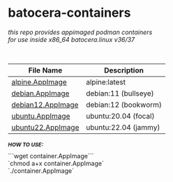 # batocera-containers
<i>this repo provides appimaged podman containers<br>
for use inside x86_64 batocera.linux v36/37<br></i>

<br>

| File Name | Description |
| --- | --- |
| [alpine.AppImage](./containers/alpine.AppImage) | alpine:latest |
| [debian.AppImage](./containers/debian.AppImage) | debian:11 (bullseye) |
| [debian12.AppImage](./containers/debian12.AppImage) | debian:12 (bookworm) |
| [ubuntu.AppImage](./containers/ubuntu.AppImage) | ubuntu:20.04 (focal) |
| [ubuntu22.AppImage](./containers/ubuntu22.AppImage) | ubuntu:22.04 (jammy) |

<h2 style="font-size:12px;border=0px;">
<i>HOW TO USE:</i></h2>
```wget container.AppImage``` <br>
`chmod a+x container.AppImage` <br> 
`./container.AppImage` <br> 

<br>

